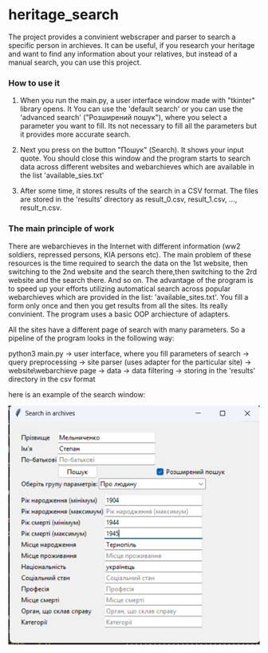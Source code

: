 # heritage_search
The project provides a convinient webscraper and parser to search a specific person in archieves. It can 
be useful, if you research your heritage and want to find any information about your relatives, but 
instead of a manual search, you can use this project.


### How to use it

1. When you run the main.py, a user interface window made with "tkinter" library opens. It You can use 
the 'default search' or you can use the 'advanced search' ("Розширений пошук"), where you select a 
parameter you want to fill. Its not necessary to fill all the parameters but it provides more accurate 
search.

2. Next you press on the button "Пошук" (Search). It shows your input quote. You should close this 
window and the program starts to search data across different websites and webarchieves which are 
available in the list 'available_sies.txt'

3. After some time, it stores results of the search in a CSV format. The files are stored in the 
'results' directory as result_0.csv, result_1.csv, ..., result_n.csv.

### The main principle of work

There are webarchieves in the Internet with different information (ww2 soldiers, repressed persons,
KIA persons etc). The main problem of these resources is the time required to search the data on the 1st 
website, then switching to the 2nd website and the search there,then switching to the 2rd website and 
the search there. And so on. The advantage of the program is to speed up your efforts utilizing 
automatical search across popular webarchieves which are provided in the list: 'available_sites.txt'. 
You fill a form only once and then you get results from all the sites. Its really convinient.
The program uses a basic OOP archiecture of adapters.

All the sites have a different page of search with many parameters. So a pipeline of the program looks in the 
following way:

python3 main.py -> user interface, where you fill parameters of search -> query preprocessing -> site parser (uses 
adapter for the particular site) -> website\webarchieve page -> data -> data filtering -> storing in the 'results' directory in the csv format

here is an example of the search window:

![Search Window](image_for_readme.png)







